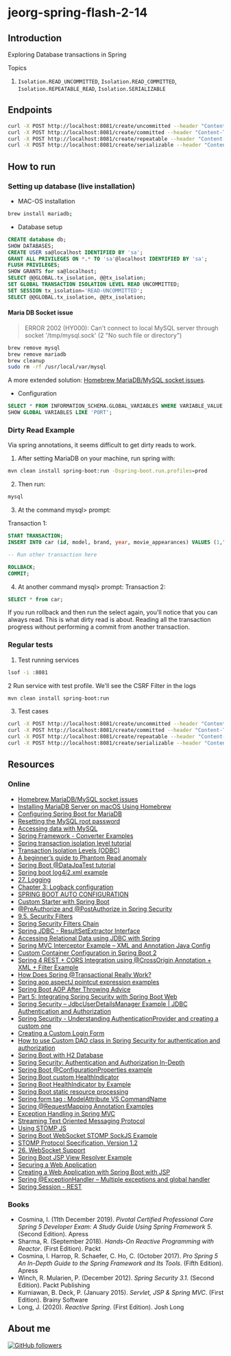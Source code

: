 # jeorg-spring-flash-2-14

## Introduction

Exploring Database transactions in Spring

Topics

1.  `Isolation.READ_UNCOMMITTED`, `Isolation.READ_COMMITTED`, `Isolation.REPEATABLE_READ`, `Isolation.SERIALIZABLE`

## Endpoints

```bash
curl -X POST http://localhost:8081/create/uncommitted --header "Content-Type: application/json"  --data '{"model":"Phantom II", "brand":"Rolls-Royce", "year":"1929", "movieAppearances":["Indiana Jones And The Last Cruzade","The Sorcerer''s Apprentice"]}'
curl -X POST http://localhost:8081/create/committed --header "Content-Type: application/json"  --data '{"model":"Firebird Trans Am", "brand":"Pontiac", "year":"1982", "movieAppearances":["Knight Rider", "MCQ", "The Hunter"]}'
curl -X POST http://localhost:8081/create/repeatable --header "Content-Type: application/json"  --data '{"model":"Firebird Trans Am", "brand":"Pontiac", "year":"1982", "movieAppearances":["Knight Rider", "MCQ", "The Hunter"]}'
curl -X POST http://localhost:8081/create/serializable --header "Content-Type: application/json"  --data '{"model":"Phantom II", "brand":"Rolls-Royce", "year":"1929", "movieAppearances":["Indiana Jones And The Last Cruzade","The Sorcerer''s Apprentice"]}'
```

## How to run

### Setting up database (live installation)

-   MAC-OS installation

```bash
brew install mariadb;
```

-   Database setup

```sql
CREATE database db;
SHOW DATABASES;
CREATE USER sa@localhost IDENTIFIED BY 'sa';
GRANT ALL PRIVILEGES ON *.* TO 'sa'@localhost IDENTIFIED BY 'sa';
FLUSH PRIVILEGES;
SHOW GRANTS for sa@localhost;
SELECT @@GLOBAL.tx_isolation, @@tx_isolation;
SET GLOBAL TRANSACTION ISOLATION LEVEL READ UNCOMMITTED;
SET SESSION tx_isolation='READ-UNCOMMITTED';
SELECT @@GLOBAL.tx_isolation, @@tx_isolation;
```

#### Maria DB Socket issue

> ERROR 2002 (HY000): Can't connect to local MySQL server through socket '/tmp/mysql.sock' (2 "No such file or directory")

```bash
brew remove mysql
brew remove mariadb
brew cleanup
sudo rm -rf /usr/local/var/mysql
```

A more extended solution: [Homebrew MariaDB/MySQL socket issues](https://laracasts.com/discuss/channels/servers/homebrew-mariadbmysql-socket-issues).

-   Configuration

```sql
SELECT * FROM INFORMATION_SCHEMA.GLOBAL_VARIABLES WHERE VARIABLE_VALUE LIKE '%\/%';
SHOW GLOBAL VARIABLES LIKE 'PORT';
```

### Dirty Read Example

Via spring annotations, it seems difficult to get dirty reads to work.

1.  After setting MariaDB on your machine, run spring with:

```bash
mvn clean install spring-boot:run -Dspring-boot.run.profiles=prod
```

2.  Then run:

```bash
mysql
```

3.  At the command mysql> prompt:

Transaction 1:

```sql
START TRANSACTION;
INSERT INTO car (id, model, brand, year, movie_appearances) VALUES (1,"Phantom II", "Rolls-royce", 1929,"Indiana Jones And The Last Cruzade");

-- Run other transaction here

ROLLBACK;
COMMIT;
```

4.  At another command mysql> prompt:
   Transaction 2:

```sql
SELECT * from car;
```

If you run rollback and then run the select again, you'll notice that you can always read. This is what dirty read is about. Reading all the transaction progress without performing a commit from another transaction.

### Regular tests

1.  Test running services

```bash
lsof -i :8081
```

2 Run service with test profile. We'll see the CSRF Filter in the logs

```bash
mvn clean install spring-boot:run
```

3.  Test cases

```bash
curl -X POST http://localhost:8081/create/uncommitted --header "Content-Type: application/json"  --data '{"model":"Phantom II", "brand":"Rolls-Royce", "year":"1929", "movieAppearances":["Indiana Jones And The Last Cruzade","The Sorcerer''s Apprentice"]}'
curl -X POST http://localhost:8081/create/committed --header "Content-Type: application/json"  --data '{"model":"Firebird Trans Am", "brand":"Pontiac", "year":"1982", "movieAppearances":["Knight Rider", "MCQ", "The Hunter"]}'
curl -X POST http://localhost:8081/create/repeatable --header "Content-Type: application/json"  --data '{"model":"Firebird Trans Am", "brand":"Pontiac", "year":"1982", "movieAppearances":["Knight Rider", "MCQ", "The Hunter"]}'
curl -X POST http://localhost:8081/create/serializable --header "Content-Type: application/json"  --data '{"model":"Phantom II", "brand":"Rolls-Royce", "year":"1929", "movieAppearances":["Indiana Jones And The Last Cruzade","The Sorcerer''s Apprentice"]}'
```

## Resources

### Online

-   [Homebrew MariaDB/MySQL socket issues](https://laracasts.com/discuss/channels/servers/homebrew-mariadbmysql-socket-issues)
-   [Installing MariaDB Server on macOS Using Homebrew](https://mariadb.com/kb/en/installing-mariadb-on-macos-using-homebrew/)
-   [Configuring Spring Boot for MariaDB](https://springframework.guru/configuring-spring-boot-for-mariadb/)
-   [Resetting the MySQL root password](https://www.a2hosting.com/kb/developer-corner/mysql/reset-mysql-root-password)
-   [Accessing data with MySQL](https://spring.io/guides/gs/accessing-data-mysql/)
-   [Spring Framework - Converter Examples](https://www.logicbig.com/how-to/code-snippets/jcode-spring-framework-converter.html)
-   [Spring transaction isolation level tutorial](https://www.byteslounge.com/tutorials/spring-transaction-isolation-tutorial)
-   [Transaction Isolation Levels (ODBC)](https://docs.microsoft.com/en-us/sql/odbc/reference/develop-app/transaction-isolation-levels?view=sql-server-ver15)
-   [A beginner’s guide to Phantom Read anomaly](https://vladmihalcea.com/phantom-read/)
-   [Spring Boot @DataJpaTest tutorial](https://zetcode.com/springboot/datajpatest/)
-   [Spring boot log4j2.xml example](https://howtodoinjava.com/spring-boot2/logging/spring-boot-log4j2-config/)
-   [27. Logging](https://docs.spring.io/spring-boot/docs/2.1.18.RELEASE/reference/html/boot-features-logging.html)
-   [Chapter 3: Logback configuration](http://logback.qos.ch/manual/configuration.html)
-   [SPRING BOOT AUTO CONFIGURATION](https://jaxlondon.com/blog/spring-boot-auto-configuration/)
-   [Custom Starter with Spring Boot](https://www.javadevjournal.com/spring-boot/spring-boot-custom-starter/)
-   [@PreAuthorize and @PostAuthorize in Spring Security](https://www.concretepage.com/spring/spring-security/preauthorize-postauthorize-in-spring-security)
-   [9.5. Security Filters](https://docs.spring.io/spring-security/site/docs/5.3.3.BUILD-SNAPSHOT/reference/html5/#servlet-security-filters)
-   [Spring Security Filters Chain](https://www.javadevjournal.com/spring-security/spring-security-filters/)
-   [Spring JDBC - ResultSetExtractor Interface](https://www.tutorialspoint.com/springjdbc/springjdbc_resultsetextractor.htm)
-   [Accessing Relational Data using JDBC with Spring](https://spring.io/guides/gs/relational-data-access/)
-   [Spring MVC Interceptor Example – XML and Annotation Java Config](https://howtodoinjava.com/spring-core/spring-mvc-interceptor-example/)
-   [Custom Container Configuration in Spring Boot 2](https://www.javaprogramto.com/2020/04/spring-boot-embeddedservletcontainercustomizer-configurableembeddedservletcontainer.html)
-   [Spring 4 REST + CORS Integration using @CrossOrigin Annotation + XML + Filter Example](https://www.concretepage.com/spring-4/spring-4-rest-cors-integration-using-crossorigin-annotation-xml-filter-example)
-   [How Does Spring @Transactional Really Work?](https://dzone.com/articles/how-does-spring-transactional)
-   [Spring aop aspectJ pointcut expression examples](https://howtodoinjava.com/spring-aop/aspectj-pointcut-expressions/)
-   [Spring Boot AOP After Throwing Advice](https://www.javatpoint.com/spring-boot-aop-after-throwing-advice#:~:text=After%20throwing%20is%20an%20advice,implement%20the%20after%20throwing%20advice.)
-   [Part 5: Integrating Spring Security with Spring Boot Web](https://spr.com/part-5-integrating-spring-security-with-spring-boot-web/)
-   [Spring Security – JdbcUserDetailsManager Example | JDBC Authentication and Authorization](https://www.javainterviewpoint.com/spring-security-jdbcuserdetailsmanager-example/)
-   [Spring Security - Understanding AuthenticationProvider and creating a custom one](https://www.logicbig.com/tutorials/spring-framework/spring-security/custom-authentication-provider.html)
-   [Creating a Custom Login Form](https://docs.spring.io/spring-security/site/docs/4.2.20.RELEASE/guides/html5/form-javaconfig.html#obtaining-the-sample-project)
-   [How to use Custom DAO class in Spring Security for authentication and authorization](http://www.javaroots.com/2013/03/how-to-use-custom-dao-classe-in-spring.html)
-   [Spring Boot with H2 Database](https://howtodoinjava.com/spring-boot2/h2-database-example/)
-   [Spring Security: Authentication and Authorization In-Depth](https://www.marcobehler.com/guides/spring-security)
-   [Spring Boot @ConfigurationProperties example](https://mkyong.com/spring-boot/spring-boot-configurationproperties-example/)
-   [Spring Boot custom HealthIndicator](https://blog.jayway.com/2014/07/22/spring-boot-custom-healthindicator/)
-   [Spring Boot HealthIndicator by Example](https://stackoverflow.com/questions/47935369/spring-boot-healthindicator-by-example)
-   [Spring Boot static resource processing](https://www.programmersought.com/article/2664508486/)
-   [Spring form tag : ModelAttribute VS CommandName](http://mwakram.blogspot.com/2014/05/spring-form-tag-modelattribute-vs.html)
-   [Spring @RequestMapping Annotation Examples](https://howtodoinjava.com/spring-mvc/spring-mvc-requestmapping-annotation-examples/)
-   [Exception Handling in Spring MVC](https://spring.io/blog/2013/11/01/exception-handling-in-spring-mvc)
-   [Streaming Text Oriented Messaging Protocol](https://en.wikipedia.org/wiki/Streaming_Text_Oriented_Messaging_Protocol)
-   [Using STOMP JS](https://stomp-js.github.io/stomp-websocket/codo/extra/docs-src/Usage.md.html)
-   [Spring Boot WebSocket STOMP SockJS Example](https://www.javaguides.net/2019/06/spring-boot-websocket-stomp-sockjs-example.html)
-   [STOMP Protocol Specification, Version 1.2](https://stomp.github.io/stomp-specification-1.2.html#Abstract)
-   [26. WebSocket Support](https://docs.spring.io/spring-framework/docs/4.3.x/spring-framework-reference/html/websocket.html)
-   [Spring Boot JSP View Resolver Example](https://howtodoinjava.com/spring-boot/spring-boot-jsp-view-example/)
-   [Securing a Web Application](https://spring.io/guides/gs/securing-web/)
-   [Creating a Web Application with Spring Boot with JSP](https://www.springboottutorial.com/creating-web-application-with-spring-boot)
-   [Spring @ExceptionHandler – Multiple exceptions and global handler](https://howtodoinjava.com/spring-core/spring-exceptionhandler-annotation/)
-   [Spring Session - REST](https://docs.spring.io/spring-session/docs/current/reference/html5/guides/java-rest.html)

### Books

-   Cosmina, I. (11th December 2019). <i>Pivotal Certified Professional Core Spring 5 Developer Exam: A Study Guide Using Spring Framework 5</i>. (Second Edition). Apress
-   Sharma, R. (September 2018). <i>Hands-On Reactive Programming with Reactor</i>. (First Edition). Packt
-   Cosmina, I. Harrop, R. Schaefer, C. Ho, C. (October 2017). <i>Pro Spring 5 An In-Depth Guide to the Spring Framework and Its Tools</i>. (Fifth Edition). Apress
-   Winch, R. Mularien, P. (December 2012). <i>Spring Security 3.1</i>. (Second Edition). Packt Publishing
-   Kurniawan, B. Deck, P. (January 2015). <i>Servlet, JSP & Spring MVC</i>. (First Edition). Brainy Software
-   Long, J. (2020). <i>Reactive Spring</i>. (First Edition). Josh Long

## About me

[![GitHub followers](https://img.shields.io/github/followers/jesperancinha.svg?label=Jesperancinha&style=for-the-badge&logo=github&color=grey "GitHub")](https://github.com/jesperancinha)
